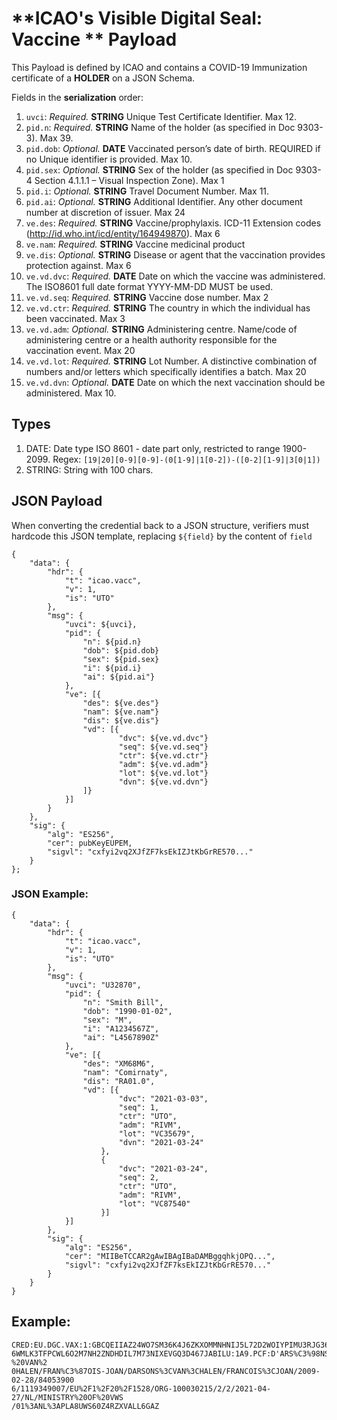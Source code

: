 # **ICAO's Visible Digital Seal: Vaccine ** Payload

This Payload is defined by ICAO and contains a COVID-19 Immunization certificate of a **HOLDER** on a JSON Schema.

Fields in the **serialization** order:

1. `uvci`: *Required.* **STRING** Unique Test Certificate Identifier. Max 12.
1. `pid.n`: *Required.* **STRING** Name of the holder (as specified in Doc 9303-3). Max 39.
1. `pid.dob`: *Optional.* **DATE** Vaccinated person’s date of birth. REQUIRED if no Unique identifier is provided. Max 10.
1. `pid.sex`: *Optional.* **STRING** Sex of the holder (as specified in Doc 9303-4 Section 4.1.1.1 – Visual Inspection Zone). Max 1
1. `pid.i`: *Optional.* **STRING** Travel Document Number. Max 11. 
1. `pid.ai`: *Optional.*  **STRING** Additional Identifier. Any other document number at discretion of issuer. Max 24
1. `ve.des`: *Required.* **STRING** Vaccine/prophylaxis. ICD-11 Extension codes (http://id.who.int/icd/entity/164949870). Max 6
1. `ve.nam`: *Required.* **STRING** Vaccine medicinal product 
1. `ve.dis`: *Optional.* **STRING** Disease or agent that the vaccination provides protection against. Max 6
1. `ve.vd.dvc`: *Required.* **DATE** Date on which the vaccine was administered. The ISO8601 full date format YYYY-MM-DD MUST be used.
1. `ve.vd.seq`: *Required.* **STRING** Vaccine dose number. Max 2
1. `ve.vd.ctr`: *Required.* **STRING** The country in which the individual has been vaccinated. Max 3
1. `ve.vd.adm`: *Optional.* **STRING** Administering centre. Name/code of administering centre or a health authority responsible for the vaccination event. Max 20
1. `ve.vd.lot`: *Required.* **STRING** Lot Number. A distinctive combination of numbers and/or letters which specifically identifies a batch. Max 20
1. `ve.vd.dvn`: *Optional.* **DATE** Date on which the next vaccination should be administered. Max 10. 

## Types

1. DATE: Date type ISO 8601 - date part only, restricted to range 1900-2099. Regex: `[19|20][0-9][0-9]-(0[1-9]|1[0-2])-([0-2][1-9]|3[0|1])`
1. STRING: String with 100 chars. 

## JSON Payload
When converting the credential back to a JSON structure, verifiers must hardcode this JSON template, replacing `${field}` by the content of `field`
```
{
    "data": {
        "hdr": {
            "t": "icao.vacc",
            "v": 1,
            "is": "UTO"
        },
        "msg": {
            "uvci": ${uvci},
            "pid": {
                "n": ${pid.n}
                "dob": ${pid.dob}
                "sex": ${pid.sex}
                "i": ${pid.i}
                "ai": ${pid.ai"}
            },
            "ve": [{
                "des": ${ve.des"}
                "nam": ${ve.nam"}
                "dis": ${ve.dis"}
                "vd": [{
                        "dvc": ${ve.vd.dvc"}
                        "seq": ${ve.vd.seq"}
                        "ctr": ${ve.vd.ctr"}
                        "adm": ${ve.vd.adm"}
                        "lot": ${ve.vd.lot"}
                        "dvn": ${ve.vd.dvn"}
                ]}
            }]
        }
    },
    "sig": {
        "alg": "ES256",
        "cer": pubKeyEUPEM,
        "sigvl": "cxfyi2vq2XJfZF7ksEkIZJtKbGrRE570..."
    }
};
```

### JSON Example:
```
{
    "data": {
        "hdr": {
            "t": "icao.vacc",
            "v": 1,
            "is": "UTO"
        },
        "msg": {
            "uvci": "U32870",
            "pid": {
                "n": "Smith Bill",
                "dob": "1990-01-02",
                "sex": "M",
                "i": "A1234567Z",
                "ai": "L4567890Z"
            },
            "ve": [{
                "des": "XM68M6",
                "nam": "Comirnaty",
                "dis": "RA01.0",
                "vd": [{
                        "dvc": "2021-03-03",
                        "seq": 1,
                        "ctr": "UTO",
                        "adm": "RIVM",
                        "lot": "VC35679",
                        "dvn": "2021-03-24"
                    },
                    {
                        "dvc": "2021-03-24",
                        "seq": 2,
                        "ctr": "UTO",
                        "adm": "RIVM",
                        "lot": "VC87540"
                    }]
            }]
        },
        "sig": {
            "alg": "ES256",
            "cer": "MIIBeTCCAR2gAwIBAgIBaDAMBggqhkjOPQ...",
            "sigvl": "cxfyi2vq2XJfZF7ksEkIZJtKbGrRE570..."
        }
    }
}
```

## Example:
```
CRED:EU.DGC.VAX:1:GBCQEIIAZ24WO7SM36K4J6ZKXOMMNHNIJ5L72D2WOIYPIMU3RJG36SVIQWTQEIA7Z
6WMLK3TFPCWL6O2M7NH2ZNDHDIL7M73NIXEVGQ3D467JABILU:1A9.PCF:D'ARS%C3%98NS%20-%20VAN%2
0HALEN/FRAN%C3%87OIS-JOAN/DARSONS%3CVAN%3CHALEN/FRANCOIS%3CJOAN/2009-02-28/84053900
6/1119349007/EU%2F1%2F20%2F1528/ORG-100030215/2/2/2021-04-27/NL/MINISTRY%20OF%20VWS
/01%3ANL%3APLA8UWS60Z4RZXVALL6GAZ
``` 